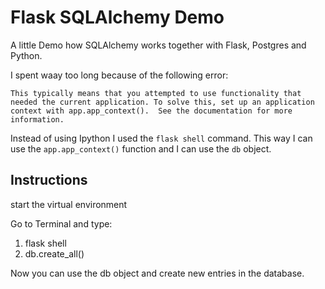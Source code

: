 # Flask SQLAlchemy Demo

A little Demo how SQLAlchemy works together with Flask, Postgres and Python.

I spent waay too long because of the following error:

```
This typically means that you attempted to use functionality that needed the current application. To solve this, set up an application context with app.app_context().  See the documentation for more information.
```

Instead of using Ipython I used the `flask shell` command. This way I can use the `app.app_context()` function and I can use the `db` object.

## Instructions

start the virtual environment

Go to Terminal and type:

1. flask shell
2. db.create_all()

Now you can use the db object and create new entries in the database.
